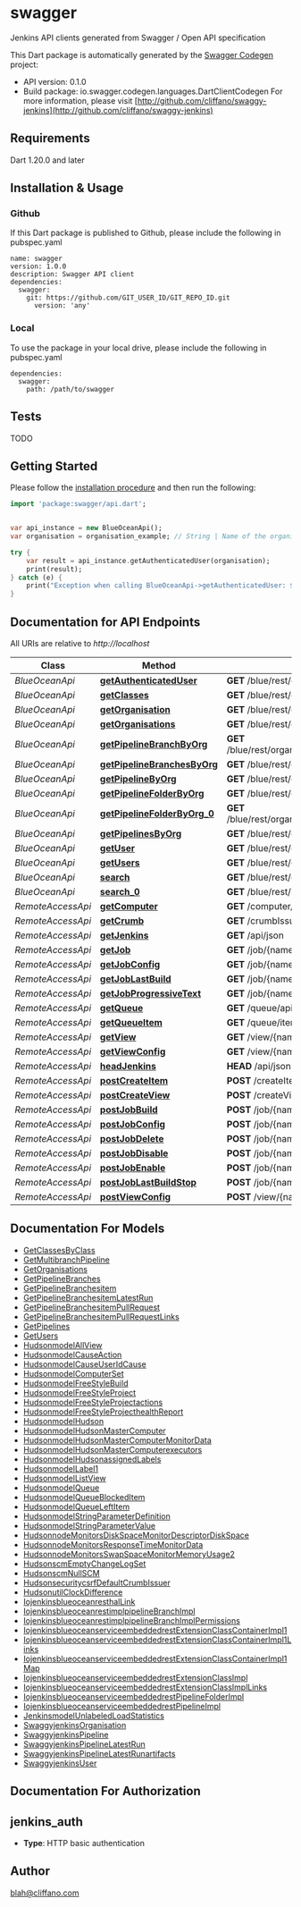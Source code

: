 # swagger
Jenkins API clients generated from Swagger / Open API specification

This Dart package is automatically generated by the [Swagger Codegen](https://github.com/swagger-api/swagger-codegen) project:

- API version: 0.1.0
- Build package: io.swagger.codegen.languages.DartClientCodegen
For more information, please visit [http://github.com/cliffano/swaggy-jenkins](http://github.com/cliffano/swaggy-jenkins)

## Requirements

Dart 1.20.0 and later

## Installation & Usage

### Github
If this Dart package is published to Github, please include the following in pubspec.yaml
```
name: swagger
version: 1.0.0
description: Swagger API client
dependencies:
  swagger:
    git: https://github.com/GIT_USER_ID/GIT_REPO_ID.git
      version: 'any'
```

### Local
To use the package in your local drive, please include the following in pubspec.yaml
```
dependencies:
  swagger:
    path: /path/to/swagger
```

## Tests

TODO

## Getting Started

Please follow the [installation procedure](#installation--usage) and then run the following:

```dart
import 'package:swagger/api.dart';


var api_instance = new BlueOceanApi();
var organisation = organisation_example; // String | Name of the organisation

try {
    var result = api_instance.getAuthenticatedUser(organisation);
    print(result);
} catch (e) {
    print("Exception when calling BlueOceanApi->getAuthenticatedUser: $e\n");
}

```

## Documentation for API Endpoints

All URIs are relative to *http://localhost*

Class | Method | HTTP request | Description
------------ | ------------- | ------------- | -------------
*BlueOceanApi* | [**getAuthenticatedUser**](docs//BlueOceanApi.md#getauthenticateduser) | **GET** /blue/rest/organizations/{organisation}/user/ | 
*BlueOceanApi* | [**getClasses**](docs//BlueOceanApi.md#getclasses) | **GET** /blue/rest/classes/{class} | 
*BlueOceanApi* | [**getOrganisation**](docs//BlueOceanApi.md#getorganisation) | **GET** /blue/rest/organizations/{organisation} | 
*BlueOceanApi* | [**getOrganisations**](docs//BlueOceanApi.md#getorganisations) | **GET** /blue/rest/organizations/ | 
*BlueOceanApi* | [**getPipelineBranchByOrg**](docs//BlueOceanApi.md#getpipelinebranchbyorg) | **GET** /blue/rest/organizations/{organisation}/pipelines/{pipeline}/branches/{branch}/ | 
*BlueOceanApi* | [**getPipelineBranchesByOrg**](docs//BlueOceanApi.md#getpipelinebranchesbyorg) | **GET** /blue/rest/organizations/{organisation}/pipelines/{pipeline}/branches | 
*BlueOceanApi* | [**getPipelineByOrg**](docs//BlueOceanApi.md#getpipelinebyorg) | **GET** /blue/rest/organizations/{organisation}/pipelines/{pipeline} | 
*BlueOceanApi* | [**getPipelineFolderByOrg**](docs//BlueOceanApi.md#getpipelinefolderbyorg) | **GET** /blue/rest/organizations/{organisation}/pipelines/{folder}/ | 
*BlueOceanApi* | [**getPipelineFolderByOrg_0**](docs//BlueOceanApi.md#getpipelinefolderbyorg_0) | **GET** /blue/rest/organizations/{organisation}/pipelines/{folder}/pipelines/{pipeline} | 
*BlueOceanApi* | [**getPipelinesByOrg**](docs//BlueOceanApi.md#getpipelinesbyorg) | **GET** /blue/rest/organizations/{organisation}/pipelines/ | 
*BlueOceanApi* | [**getUser**](docs//BlueOceanApi.md#getuser) | **GET** /blue/rest/organizations/{organisation}/users/{user} | 
*BlueOceanApi* | [**getUsers**](docs//BlueOceanApi.md#getusers) | **GET** /blue/rest/organizations/{organisation}/users/ | 
*BlueOceanApi* | [**search**](docs//BlueOceanApi.md#search) | **GET** /blue/rest/classes/ | 
*BlueOceanApi* | [**search_0**](docs//BlueOceanApi.md#search_0) | **GET** /blue/rest/search/ | 
*RemoteAccessApi* | [**getComputer**](docs//RemoteAccessApi.md#getcomputer) | **GET** /computer/api/json?depth&#x3D;1 | 
*RemoteAccessApi* | [**getCrumb**](docs//RemoteAccessApi.md#getcrumb) | **GET** /crumbIssuer/api/json | 
*RemoteAccessApi* | [**getJenkins**](docs//RemoteAccessApi.md#getjenkins) | **GET** /api/json | 
*RemoteAccessApi* | [**getJob**](docs//RemoteAccessApi.md#getjob) | **GET** /job/{name}/api/json | 
*RemoteAccessApi* | [**getJobConfig**](docs//RemoteAccessApi.md#getjobconfig) | **GET** /job/{name}/config.xml | 
*RemoteAccessApi* | [**getJobLastBuild**](docs//RemoteAccessApi.md#getjoblastbuild) | **GET** /job/{name}/lastBuild/api/json | 
*RemoteAccessApi* | [**getJobProgressiveText**](docs//RemoteAccessApi.md#getjobprogressivetext) | **GET** /job/{name}/{number}/logText/progressiveText | 
*RemoteAccessApi* | [**getQueue**](docs//RemoteAccessApi.md#getqueue) | **GET** /queue/api/json | 
*RemoteAccessApi* | [**getQueueItem**](docs//RemoteAccessApi.md#getqueueitem) | **GET** /queue/item/{number}/api/json | 
*RemoteAccessApi* | [**getView**](docs//RemoteAccessApi.md#getview) | **GET** /view/{name}/api/json | 
*RemoteAccessApi* | [**getViewConfig**](docs//RemoteAccessApi.md#getviewconfig) | **GET** /view/{name}/config.xml | 
*RemoteAccessApi* | [**headJenkins**](docs//RemoteAccessApi.md#headjenkins) | **HEAD** /api/json | 
*RemoteAccessApi* | [**postCreateItem**](docs//RemoteAccessApi.md#postcreateitem) | **POST** /createItem | 
*RemoteAccessApi* | [**postCreateView**](docs//RemoteAccessApi.md#postcreateview) | **POST** /createView | 
*RemoteAccessApi* | [**postJobBuild**](docs//RemoteAccessApi.md#postjobbuild) | **POST** /job/{name}/build | 
*RemoteAccessApi* | [**postJobConfig**](docs//RemoteAccessApi.md#postjobconfig) | **POST** /job/{name}/config.xml | 
*RemoteAccessApi* | [**postJobDelete**](docs//RemoteAccessApi.md#postjobdelete) | **POST** /job/{name}/doDelete | 
*RemoteAccessApi* | [**postJobDisable**](docs//RemoteAccessApi.md#postjobdisable) | **POST** /job/{name}/disable | 
*RemoteAccessApi* | [**postJobEnable**](docs//RemoteAccessApi.md#postjobenable) | **POST** /job/{name}/enable | 
*RemoteAccessApi* | [**postJobLastBuildStop**](docs//RemoteAccessApi.md#postjoblastbuildstop) | **POST** /job/{name}/lastBuild/stop | 
*RemoteAccessApi* | [**postViewConfig**](docs//RemoteAccessApi.md#postviewconfig) | **POST** /view/{name}/config.xml | 


## Documentation For Models

 - [GetClassesByClass](docs//GetClassesByClass.md)
 - [GetMultibranchPipeline](docs//GetMultibranchPipeline.md)
 - [GetOrganisations](docs//GetOrganisations.md)
 - [GetPipelineBranches](docs//GetPipelineBranches.md)
 - [GetPipelineBranchesitem](docs//GetPipelineBranchesitem.md)
 - [GetPipelineBranchesitemLatestRun](docs//GetPipelineBranchesitemLatestRun.md)
 - [GetPipelineBranchesitemPullRequest](docs//GetPipelineBranchesitemPullRequest.md)
 - [GetPipelineBranchesitemPullRequestLinks](docs//GetPipelineBranchesitemPullRequestLinks.md)
 - [GetPipelines](docs//GetPipelines.md)
 - [GetUsers](docs//GetUsers.md)
 - [HudsonmodelAllView](docs//HudsonmodelAllView.md)
 - [HudsonmodelCauseAction](docs//HudsonmodelCauseAction.md)
 - [HudsonmodelCauseUserIdCause](docs//HudsonmodelCauseUserIdCause.md)
 - [HudsonmodelComputerSet](docs//HudsonmodelComputerSet.md)
 - [HudsonmodelFreeStyleBuild](docs//HudsonmodelFreeStyleBuild.md)
 - [HudsonmodelFreeStyleProject](docs//HudsonmodelFreeStyleProject.md)
 - [HudsonmodelFreeStyleProjectactions](docs//HudsonmodelFreeStyleProjectactions.md)
 - [HudsonmodelFreeStyleProjecthealthReport](docs//HudsonmodelFreeStyleProjecthealthReport.md)
 - [HudsonmodelHudson](docs//HudsonmodelHudson.md)
 - [HudsonmodelHudsonMasterComputer](docs//HudsonmodelHudsonMasterComputer.md)
 - [HudsonmodelHudsonMasterComputerMonitorData](docs//HudsonmodelHudsonMasterComputerMonitorData.md)
 - [HudsonmodelHudsonMasterComputerexecutors](docs//HudsonmodelHudsonMasterComputerexecutors.md)
 - [HudsonmodelHudsonassignedLabels](docs//HudsonmodelHudsonassignedLabels.md)
 - [HudsonmodelLabel1](docs//HudsonmodelLabel1.md)
 - [HudsonmodelListView](docs//HudsonmodelListView.md)
 - [HudsonmodelQueue](docs//HudsonmodelQueue.md)
 - [HudsonmodelQueueBlockedItem](docs//HudsonmodelQueueBlockedItem.md)
 - [HudsonmodelQueueLeftItem](docs//HudsonmodelQueueLeftItem.md)
 - [HudsonmodelStringParameterDefinition](docs//HudsonmodelStringParameterDefinition.md)
 - [HudsonmodelStringParameterValue](docs//HudsonmodelStringParameterValue.md)
 - [HudsonnodeMonitorsDiskSpaceMonitorDescriptorDiskSpace](docs//HudsonnodeMonitorsDiskSpaceMonitorDescriptorDiskSpace.md)
 - [HudsonnodeMonitorsResponseTimeMonitorData](docs//HudsonnodeMonitorsResponseTimeMonitorData.md)
 - [HudsonnodeMonitorsSwapSpaceMonitorMemoryUsage2](docs//HudsonnodeMonitorsSwapSpaceMonitorMemoryUsage2.md)
 - [HudsonscmEmptyChangeLogSet](docs//HudsonscmEmptyChangeLogSet.md)
 - [HudsonscmNullSCM](docs//HudsonscmNullSCM.md)
 - [HudsonsecuritycsrfDefaultCrumbIssuer](docs//HudsonsecuritycsrfDefaultCrumbIssuer.md)
 - [HudsonutilClockDifference](docs//HudsonutilClockDifference.md)
 - [IojenkinsblueoceanresthalLink](docs//IojenkinsblueoceanresthalLink.md)
 - [IojenkinsblueoceanrestimplpipelineBranchImpl](docs//IojenkinsblueoceanrestimplpipelineBranchImpl.md)
 - [IojenkinsblueoceanrestimplpipelineBranchImplPermissions](docs//IojenkinsblueoceanrestimplpipelineBranchImplPermissions.md)
 - [IojenkinsblueoceanserviceembeddedrestExtensionClassContainerImpl1](docs//IojenkinsblueoceanserviceembeddedrestExtensionClassContainerImpl1.md)
 - [IojenkinsblueoceanserviceembeddedrestExtensionClassContainerImpl1Links](docs//IojenkinsblueoceanserviceembeddedrestExtensionClassContainerImpl1Links.md)
 - [IojenkinsblueoceanserviceembeddedrestExtensionClassContainerImpl1Map](docs//IojenkinsblueoceanserviceembeddedrestExtensionClassContainerImpl1Map.md)
 - [IojenkinsblueoceanserviceembeddedrestExtensionClassImpl](docs//IojenkinsblueoceanserviceembeddedrestExtensionClassImpl.md)
 - [IojenkinsblueoceanserviceembeddedrestExtensionClassImplLinks](docs//IojenkinsblueoceanserviceembeddedrestExtensionClassImplLinks.md)
 - [IojenkinsblueoceanserviceembeddedrestPipelineFolderImpl](docs//IojenkinsblueoceanserviceembeddedrestPipelineFolderImpl.md)
 - [IojenkinsblueoceanserviceembeddedrestPipelineImpl](docs//IojenkinsblueoceanserviceembeddedrestPipelineImpl.md)
 - [JenkinsmodelUnlabeledLoadStatistics](docs//JenkinsmodelUnlabeledLoadStatistics.md)
 - [SwaggyjenkinsOrganisation](docs//SwaggyjenkinsOrganisation.md)
 - [SwaggyjenkinsPipeline](docs//SwaggyjenkinsPipeline.md)
 - [SwaggyjenkinsPipelineLatestRun](docs//SwaggyjenkinsPipelineLatestRun.md)
 - [SwaggyjenkinsPipelineLatestRunartifacts](docs//SwaggyjenkinsPipelineLatestRunartifacts.md)
 - [SwaggyjenkinsUser](docs//SwaggyjenkinsUser.md)


## Documentation For Authorization


## jenkins_auth

- **Type**: HTTP basic authentication


## Author

blah@cliffano.com


